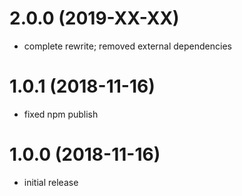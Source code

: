<a name="2.0.0"></a>
# 2.0.0 (2019-XX-XX)
* complete rewrite; removed external dependencies

<a name="1.0.1"></a>
# 1.0.1 (2018-11-16)
* fixed npm publish

<a name="1.0.0"></a>
# 1.0.0 (2018-11-16)
* initial release
